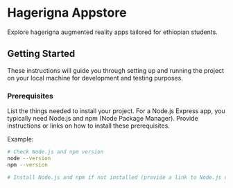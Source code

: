# Hagerigna Appstore

Explore hagerigna augmented reality apps tailored for ethiopian students.

## Getting Started

These instructions will guide you through setting up and running the project on your local machine for development and testing purposes.

### Prerequisites

List the things needed to install your project. For a Node.js Express app, you typically need Node.js and npm (Node Package Manager). Provide instructions or links on how to install these prerequisites.

Example:
```bash
# Check Node.js and npm version
node --version
npm --version

# Install Node.js and npm if not installed (provide a link to Node.js download page)
